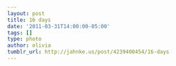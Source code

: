 ```yaml
---
layout: post
title: 16 days
date: '2011-03-31T14:00:00-05:00'
tags: []
type: photo
author: olivia
tumblr_url: http://jahnke.us/post/4239400454/16-days
---
```

